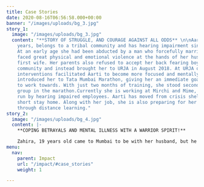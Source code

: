 ```yaml
---
title: Case Stories
date: 2020-08-16T06:56:58.000+00:00
banner: "/images/uploads/bg_3.jpg"
story_1:
  image: "/images/uploads/bg_3.jpg"
  content: "**STORY OF STRUGGLE, AND COURAGE AGAINST ALL ODDS** \n\nAarti, aged 20
    years, belongs to a tribal community and has hearing impairment since her birth.
    At an early age she had been abducted by a man who forcefully married her. She
    faced great physical and emotional violence at the hands of her husband and his
    first wife. Her parents also refused to accept her back fearing boycott from their
    community and instead brought her to URJA in August 2018. At URJA our holistic
    interventions facilitated Aarti to become more focused and mentally relaxed. We
    introduced her to Tata Mumbai Marathon, giving her an immediate goal and objective
    to work towards. With just two months of training, she stood second in her age
    group in the marathon.Currently she is working at Mirchi and Mime, a restaurant
    run by hearing impaired employees. Aarti has moved from crisis shelter home to
    short stay home. Along with her job, she is also preparing for her 12th exams
    through distance learning."
story_2:
  image: "/images/uploads/bg_4.jpg"
  content: |-
    **COPING BETRAYALS AND MENTAL ILLNESS WITH A WARRIOR SPIRIT!**

    Zahira, 19 years old came to Mumbai to be with her husband, but he refused to acknowledge her, and hence was brought to URJA in July 2018 by the police. Initially Zahira had a low sense of self worth, deep sense of abandonment and would also experience episodes of psychosis. On psychiatric assessment, she was diagnosed with borderline personality disorder. At URJA, Zahira was provided with regular counseling and was also referred to Dialectical Behaviour Therapy, which is a type of cognitive behavioural psychotherapy to help better treat borderline personality disorder. Zahira has not had any episodes of psychosis recently, and is now better equipped to stay calm in situations of conflict and her relationship with others at the shelter has also improved. Zahira is currently going for English speaking classes and is receiving training in beauty and hair by Nalini and Yasmin, a renowned name in the hair and beauty industry.
menu:
  nav:
    parent: Impact
    url: "/impact/#case_stories"
    weight: 1

---
```

